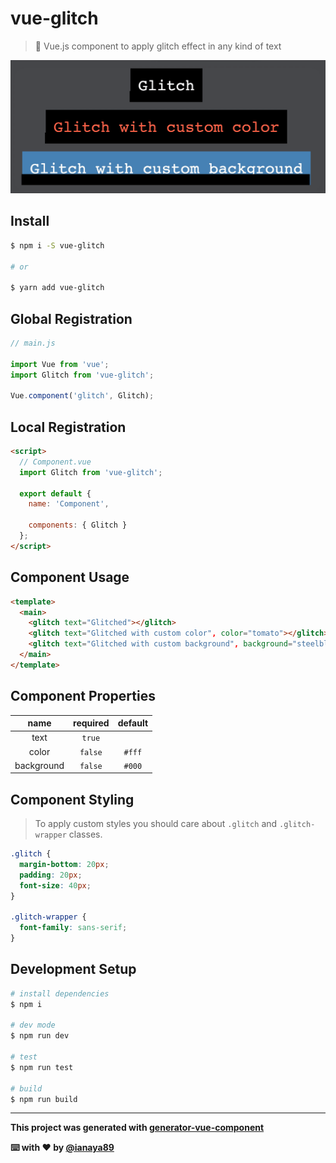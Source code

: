 # vue-glitch

> 👻 Vue.js component to apply glitch effect in any kind of text

![glitch preview](src/assets/preview.gif)


## Install

```bash
$ npm i -S vue-glitch

# or

$ yarn add vue-glitch
```

## Global Registration

```javascript
// main.js

import Vue from 'vue';
import Glitch from 'vue-glitch';

Vue.component('glitch', Glitch);
```

## Local Registration

```html
<script>
  // Component.vue
  import Glitch from 'vue-glitch';

  export default {
    name: 'Component',

    components: { Glitch }
  };
</script>
```

## Component Usage

```html
<template>
  <main>
    <glitch text="Glitched"></glitch>
    <glitch text="Glitched with custom color", color="tomato"></glitch>
    <glitch text="Glitched with custom background", background="steelblue"></glitch>
  </main>
</template>
```

## Component Properties

| name | required | default |
| :---: | :---: | :---: |
| text | `true` |  |
| color | `false` | `#fff` |
| background | `false` | `#000` |


## Component Styling
> To apply custom styles you should care about `.glitch` and `.glitch-wrapper` classes.

```css
.glitch {
  margin-bottom: 20px;
  padding: 20px;
  font-size: 40px;
}

.glitch-wrapper {
  font-family: sans-serif;
}
```


## Development Setup

```bash
# install dependencies
$ npm i

# dev mode
$ npm run dev

# test
$ npm run test

# build
$ npm run build
```

---
**This project was generated with [generator-vue-component](https://github.com/ianaya89/generator-vue-component)**

**⌨️ with ❤️ by [@ianaya89](https://twitter.com/ianaya89)**
